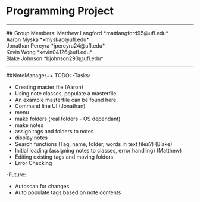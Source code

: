 # Programming Project
<hr>
## Group Members:
Matthew Langford   *mattlangford95@ufl.edu* <br>
Aaron Myska               *xmyskac@ufl.edu* <br>
Jonathan Pereyra       *jpereyra24@ufl.edu* <br>
Kevin Wong             *kevin04126@ufl.edu* <br>
Blake Johnson         *bjohnson293@ufl.edu* <br>
<hr>

##NoteManager++ TODO:
-Tasks:
 * Creating master file (Aaron)<br>
  * Using note classes, populate a masterfile.
  * An example masterfile can be found here.
 * Command line UI (Jonathan)<br>
  * menu<br>   
  * make folders (real folders - OS dependant)<br>
  * make notes<br>
  * assign tags and folders to notes
  * display notes<br>
 * Search functions (Tag, name, folder, words in text files?) (Blake)<br>
 * Initial loading (assigning notes to classes, error handling) (Matthew)<br>
 * Editing existing tags and moving folders<br>
 * Error Checking<br>

-Future:<br>
 * Autoscan for changes<br>
 * Auto populate tags based on note contents<br>
